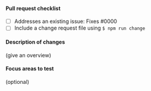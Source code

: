 #### Pull request checklist

- [ ] Addresses an existing issue: Fixes #0000
- [ ] Include a change request file using `$ npm run change`

#### Description of changes

(give an overview)

#### Focus areas to test

(optional)
